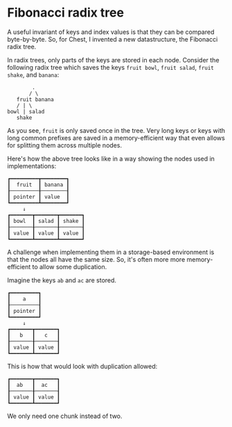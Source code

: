 # Fibonacci radix tree

A useful invariant of keys and index values is that they can be compared byte-by-byte.
So, for Chest, I invented a new datastructure, the Fibonacci radix tree.

In radix trees, only parts of the keys are stored in each node.
Consider the following radix tree which saves the keys `fruit bowl`, `fruit salad`, `fruit shake`, and `banana`:

```
        .
       / \
   fruit banana
   / | \
bowl | salad
   shake
```

As you see, `fruit` is only saved once in the tree.
Very long keys or keys with long common prefixes are saved in a memory-efficient way that even allows for splitting them across multiple nodes.

Here's how the above tree looks like in a way showing the nodes used in implementations:

```
┏━━━━━━━━━┳━━━━━━━━┓
┃  fruit  ┃ banana ┃
┠─────────╂────────┨
┃ pointer ┃ value  ┃
┗━━━━━━━━━┻━━━━━━━━┛
     ↓
┏━━━━━━━┳━━━━━━━┳━━━━━━━┓
┃ bowl  ┃ salad ┃ shake ┃
┠───────╂───────╂───────┨
┃ value ┃ value ┃ value ┃
┗━━━━━━━┻━━━━━━━┻━━━━━━━┛
```

A challenge when implementing them in a storage-based environment is that the nodes all have the same size. So, it's often more more memory-efficient to allow some duplication.

Imagine the keys `ab` and `ac` are stored.

```
┏━━━━━━━━━┓
┃    a    ┃
┠─────────┨
┃ pointer ┃
┗━━━━━━━━━┛
     ↓
┏━━━━━━━┳━━━━━━━┓
┃   b   ┃   c   ┃
┠───────╂───────┨
┃ value ┃ value ┃
┗━━━━━━━┻━━━━━━━┛
```

This is how that would look with duplication allowed:

```
┏━━━━━━━┳━━━━━━━┓
┃  ab   ┃  ac   ┃
┠───────╂───────┨
┃ value ┃ value ┃
┗━━━━━━━┻━━━━━━━┛
```

We only need one chunk instead of two.
